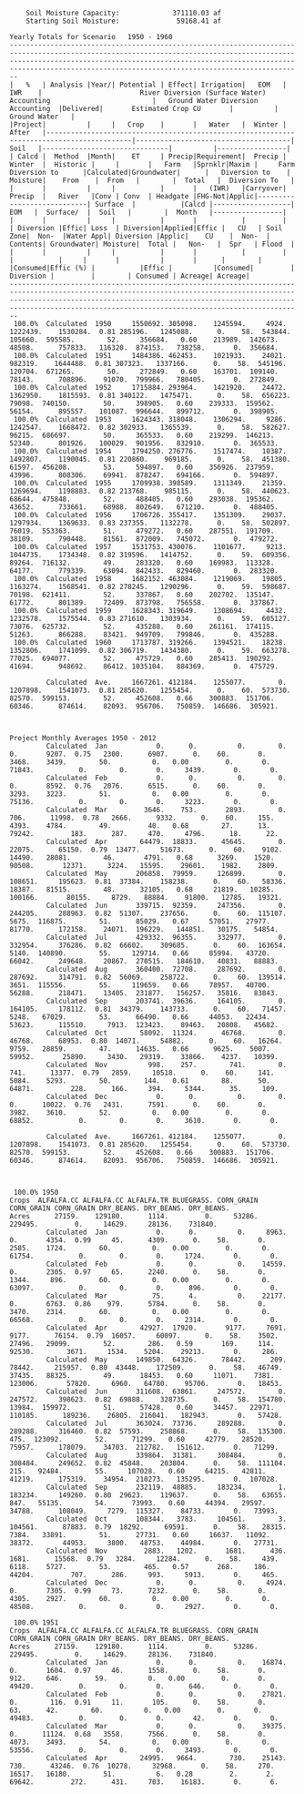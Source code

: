         Soil Moisture Capacity:             371110.03 af                                                                                                                                                                                                                   
        Starting Soil Moisture:              59168.41 af                                                                                                                                                                                                                   
                                                                                                                                                                                                                                                                           
    Yearly Totals for Scenario   1950 - 1960                                                                                                                                                                                                                               
    ------------------------------------------------------------------------------------------------------------------------------------------------------------------------------------------------------------------------------------------------------------------------------------------
    |   %   | Analysis |Year/| Potential | Effect| Irrigation|   EOM   |    IWR    |                        River Diversion (Surface Water) Accounting                         |   Ground Water Diversion Accounting  |Delivered|       Estimated Crop CU       |          |  Ground Water   |
    |Project|          |     |   Crop    |       |   Water   |  Winter |   After   |-------------------------------------------------------------------------------------------|--------------------------------------|  Soil   |-------------------------------|          |-----------------|
    | Calcd |  Method  |Month|    ET     | Precip|Requirement|  Precip |   Winter  |  Historic |     |       |   Farm   |Sprnklr|Maxim |     Farm Diversion to      |Calculated|Groundwater|      |   Diversion to    | Moisture|    From    |  From   |        |  Total   |  Diversion To   |
    |       |          |     |           |       |   (IWR)   |Carryover|   Precip  |   River   |Conv | Conv  | Headgate |FHG-Not|Applic|----------------------------| Surface  |           |Calcd |-------------------|   EOM   |  Surface/  |  Soil   |        |  Month   |-----------------|
    |       |          |     |           |       |           |         |           | Diversion |Effic| Loss  | Diversion|Applied|Effic |   CU   | Soil Zone|  Non-  |Water Appl| Diversion |Applic|    CU    |  Non-  | Contents| Groundwater| Moisture|  Total |   Non-   |  Spr   | Flood  |
    |       |          |     |           |       |           |         |           |           |     |       |          |       |      |        |          |Consumed|Effic (%) |           |Effic |          |Consumed|         |  Diversion |         |        | Consumed | Acreage| Acreage|
    ------------------------------------------------------------------------------------------------------------------------------------------------------------------------------------------------------------------------------------------------------------------------------------------
     100.0%  Calculated  1950     1550692. 305098.    1245594.     4924.    1222439.    1530284.  0.81 285196.   1245088.      0.    58.  543844.    105660.  595585.        52.     356684.   0.60    213989.  142673.    48508.      757833.   116320.  874153.   738258.       0.  356684.
     100.0%  Calculated  1951     1484386. 462453.    1021933.    24021.     982319.    1644488.  0.81 307323.   1337166.      0.    58.  545196.    120704.  671265.        50.     272849.   0.60    163701.  109140.    78143.      708896.    91070.  799966.   780405.       0.  272849.
     100.0%  Calculated  1952     1715884. 293964.    1421920.    24472.    1362950.    1815593.  0.81 340122.   1475471.      0.    58.  656223.     79098.  740150.        50.     398905.   0.60    239333.  159562.    56154.      895557.   101087.  996644.   899712.       0.  398905.
     100.0%  Calculated  1953     1624343. 318048.    1306294.     9286.    1242547.    1668472.  0.82 302933.   1365539.      0.    58.  582627.     96215.  686697.        50.     365533.   0.60    219299.  146213.    52340.      801926.   100029.  901956.   832910.       0.  365533.
     100.0%  Calculated  1954     1794250. 276776.    1517474.    10387.    1492807.    1190045.  0.81 220860.    969185.      0.    58.  451380.     61597.  456208.        53.     594897.   0.60    356926.  237959.    43996.      808306.    69941.  878247.   694166.       0.  594897.
     100.0%  Calculated  1955     1709938. 398589.    1311349.    21359.    1269694.    1198883.  0.82 213768.    985115.      0.    58.  440623.     68644.  475848.        52.     488405.   0.60    293038.  195362.    43652.      733661.    68988.  802649.   671210.       0.  488405.
     100.0%  Calculated  1956     1706726. 355417.    1351309.    29037.    1297934.    1369633.  0.83 237355.   1132278.      0.    58.  502897.     76019.  553363.        51.     479272.   0.60    287551.  191709.    38109.      790448.    81561.  872009.   745072.       0.  479272.
     100.0%  Calculated  1957     1531753. 430076.    1101677.     9213.    1044735.    1734348.  0.82 319596.   1414752.      0.    59.  609356.     89264.  716132.        49.     283320.   0.60    169983.  113328.    64177.      779339.    63094.  842433.   829460.       0.  283320.
     100.0%  Calculated  1958     1682152. 463084.    1219069.    19805.    1163274.    1568541.  0.82 278245.   1290296.      0.    59.  598687.     70198.  621411.        52.     337867.   0.60    202702.  135147.    61772.      801389.    72409.  873798.   756558.       0.  337867.
     100.0%  Calculated  1959     1628343. 319649.    1308694.     4432.    1232578.    1575544.  0.83 271610.   1303934.      0.    59.  605127.     73076.  625732.        52.     435288.   0.60    261161.  174115.    51263.      866288.    83421.  949709.   799846.       0.  435288.
     100.0%  Calculated  1960     1713787. 319266.    1394521.    18238.    1352806.    1741099.  0.82 306719.   1434380.      0.    59.  663278.     77025.  694077.        52.     475729.   0.60    285413.  190292.    41694.      948692.    86412. 1035104.   884369.       0.  475729.
                                                                                                                                                                                                                                                                           
             Calculated  Ave.     1667261. 412184.    1255077.        0.    1207898.    1541073.  0.81 285620.   1255454.      0.    60.  573730.     82570.  599153.        52.     452608.   0.66    300883.  151706.    60346.      874614.    82093.  956706.   750859.  146686.  305921.
                                                                                                                                                                                                                                                                           
                                                                                                                                                                                                                                                                           
                                                                                                                                                                                                                                                                           
    Project Monthly Averages 1950 - 2012                                                                                                                                                                                                                                   
             Calculated  Jan            0.      0.          0.        0.          0.       9207.  0.75   2300.      6907.      0.    60.       0.      3468.    3439.        50.          0.   0.00         0.       0.    71843.           0.        0.       0.     3439.       0.       0.
             Calculated  Feb            0.      0.          0.        0.          0.       8592.  0.76   2076.      6515.      0.    60.       0.      3293.    3223.        51.          0.   0.00         0.       0.    75136.           0.        0.       0.     3223.       0.       0.
             Calculated  Mar         3646.    753.       2893.        0.        706.      11998.  0.78   2666.      9332.      0.    60.     155.      4393.    4784.        49.         40.   0.68        27.      13.    79242.         183.      287.     470.     4796.      18.      22.
             Calculated  Apr        64479.  18833.      45645.        0.      22075.      65150.  0.79  13477.     51673.      0.    60.    9102.     14490.   28081.        46.       4791.   0.68      3269.    1520.    90508.       12371.     3224.   15595.    29601.    1982.    2809.
             Calculated  May       206858.  79959.     126899.        0.     108651.     195623.  0.81  37384.    158238.      0.    60.   58336.     18387.   81515.        48.      32105.   0.68     21819.   10285.   100166.       80155.     8729.   88884.    91800.   12785.   19321.
             Calculated  Jun       339715.  92359.     247356.        0.     244205.     288963.  0.82  51307.    237656.      0.    60.  115107.      5675.  116875.        51.      85029.   0.67     57051.   27977.    81770.      172158.    24071.  196229.   144851.   30175.   54854.
             Calculated  Jul       429332.  96355.     332977.        0.     332954.     376286.  0.82  66602.    309685.      0.    60.  163654.      5140.  140890.        55.     129714.   0.66     85994.   43720.    66042.      249648.    20867.  270515.   184610.   40831.   88883.
             Calculated  Aug       360400.  72708.     287692.        0.     287692.     314791.  0.82  56069.    258722.      0.    60.  139514.      3651.  115556.        55.     119659.   0.66     78957.   40700.    56288.      218471.    13405.  231877.   156257.   35816.   83843.
             Calculated  Sep       203741.  39636.     164105.        0.     164105.     178112.  0.81  34379.    143733.      0.    60.   71457.      5248.   67029.        53.      66490.   0.66     44053.   22434.    53623.      115510.     7913.  123423.    89463.   20808.   45682.
             Calculated  Oct        58092.  11324.      46768.        0.      46768.      68953.  0.80  14071.     54882.      0.    60.   16264.      9759.   28859.        47.      14635.   0.66      9625.    5007.    59952.       25890.     3430.   29319.    33866.    4237.   10399.
             Calculated  Nov          998.    257.        741.        0.        741.      13377.  0.79   2859.     10518.      0.    60.     141.      5084.    5293.        50.        144.   0.61        88.      50.    64871.         228.      166.     394.     5344.      35.     109.
             Calculated  Dec            0.      0.          0.        0.          0.      10022.  0.76   2431.      7591.      0.    60.       0.      3982.    3610.        52.          0.   0.00         0.       0.    68852.           0.        0.       0.     3610.       0.       0.
                                                                                                                                                                                                                                                                           
             Calculated  Ave.     1667261. 412184.    1255077.        0.    1207898.    1541073.  0.81 285620.   1255454.      0.    60.  573730.     82570.  599153.        52.     452608.   0.66    300883.  151706.    60346.      874614.    82093.  956706.   750859.  146686.  305921.
                                                                                                                                                                                                                                                                           
                                                                                                                                                                                                                                                                           
                                                                                                                                                                                                                                                                           
     100.0% 1950                                                                                                                                                                                                                                                           
    Crops  ALFALFA.CC ALFALFA.CC ALFALFA.TR BLUEGRASS. CORN_GRAIN CORN_GRAIN CORN_GRAIN DRY_BEANS. DRY_BEANS. DRY_BEANS.                                                                                                                                                   
    Acres      27159.    129180.      1114.         0.     53286.    229495.         0.     14629.     28136.    731840.                                                                                                                                                   
             Calculated  Jan            0.      0.          0.     8963.          0.       4354.  0.99     45.      4309.      0.    58.       0.      2585.    1724.        60.          0.   0.00         0.       0.    61754.           0.        0.       0.     1724.       0.       0.
             Calculated  Feb            0.      0.          0.    14559.          0.       2305.  0.97     65.      2240.      0.    58.       0.      1344.     896.        60.          0.   0.00         0.       0.    63097.           0.        0.       0.      896.       0.       0.
             Calculated  Mar           75.      4.          0.    22177.          0.       6763.  0.86    979.      5784.      0.    58.       0.      3470.    2314.        60.          0.   0.00         0.       0.    66568.           0.        0.       0.     2314.       0.       0.
             Calculated  Apr        42927.  17920.       9177.     7691.       9177.      76154.  0.79  16057.     60097.      0.    58.    3502.     27496.   29099.        52.        286.   0.59       169.     114.    92530.        3671.     1534.    5204.    29213.       0.     286.
             Calculated  May       149850.  64326.      78442.      209.      78442.     215957.  0.80  43448.    172509.      0.    58.   46749.     37435.   88325.        49.      18453.   0.60     11071.    7381.   123006.       57820.     6960.   64780.    95706.       0.   18453.
             Calculated  Jun       311608.  63861.     247572.        0.     247572.     398623.  0.82  69888.    328735.      0.    58.  154780.     13984.  159972.        51.      57428.   0.60     34457.   22971.   110185.      189236.    26805.  216041.   182943.       0.   57428.
             Calculated  Jul       363024.  73736.     289288.        0.     289288.     316460.  0.82  57593.    258868.      0.    58.  135300.       475.  123092.        52.      71299.   0.60     42779.   28520.    75957.      178079.    34703.  212782.   151612.       0.   71299.
             Calculated  Aug       339864.  31381.     308484.        0.     308484.     249652.  0.82  45848.    203804.      0.    58.  111104.       215.   92484.        55.     107028.   0.60     64215.   42811.    41219.      175319.    34954.  210273.   135295.       0.  107028.
             Calculated  Sep       232119.  48885.     183234.        1.     183234.     149260.  0.80  29623.    119637.      0.    58.   63655.       847.   55135.        54.      73993.   0.60     44394.   29597.    34788.      108049.     7279.  115327.    84733.       0.   73993.
             Calculated  Oct       108344.   3783.     104561.        3.     104561.      87883.  0.79  18292.     69591.      0.    58.   28315.      7384.   33891.        51.      27731.   0.60     16637.   11092.    38372.       44953.     3800.   48753.    44984.       0.   27731.
             Calculated  Nov         2883.   1202.       1681.      436.       1681.      15568.  0.79   3284.     12284.      0.    58.     439.      6118.    5727.        53.        465.   0.57       268.     186.    44204.         707.      286.     993.     5913.       0.     465.
             Calculated  Dec            0.      0.          0.     4924.          0.       7305.  0.99     73.      7232.      0.    58.       0.      4305.    2927.        60.          0.   0.00         0.       0.    48508.           0.        0.       0.     2927.       0.       0.
                                                                                                                                                                                                                                                                           
     100.0% 1951                                                                                                                                                                                                                                                           
    Crops  ALFALFA.CC ALFALFA.CC ALFALFA.TR BLUEGRASS. CORN_GRAIN CORN_GRAIN CORN_GRAIN DRY_BEANS. DRY_BEANS. DRY_BEANS.                                                                                                                                                   
    Acres      27159.    129180.      1114.         0.     53286.    229495.         0.     14629.     28136.    731840.                                                                                                                                                   
             Calculated  Jan            0.      0.          0.    16874.          0.       1604.  0.97     46.      1558.      0.    58.       0.       912.     646.        59.          0.   0.00         0.       0.    49420.           0.        0.       0.      646.       0.       0.
             Calculated  Feb            0.      0.          0.    27821.          0.        116.  0.91     11.       105.      0.    58.       0.        63.      42.        60.          0.   0.00         0.       0.    49483.           0.        0.       0.       42.       0.       0.
             Calculated  Mar            0.      0.          0.    39375.          0.      11124.  0.68   3558.      7566.      0.    58.       0.      4073.    3493.        54.          0.   0.00         0.       0.    53556.           0.        0.       0.     3493.       0.       0.
             Calculated  Apr        24995.   9664.        730.    25143.        730.      43246.  0.76  10278.     32968.      0.    58.     270.     16517.   16180.        51.          6.   0.28         2.       2.    69642.         272.      431.     703.    16183.       0.       6.
    